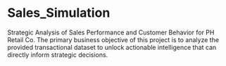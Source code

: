 # Sales_Simulation
Strategic Analysis of Sales Performance and Customer Behavior for PH Retail Co. The primary business objective of this project is to analyze the provided transactional dataset to unlock actionable intelligence that can directly inform strategic decisions. 
